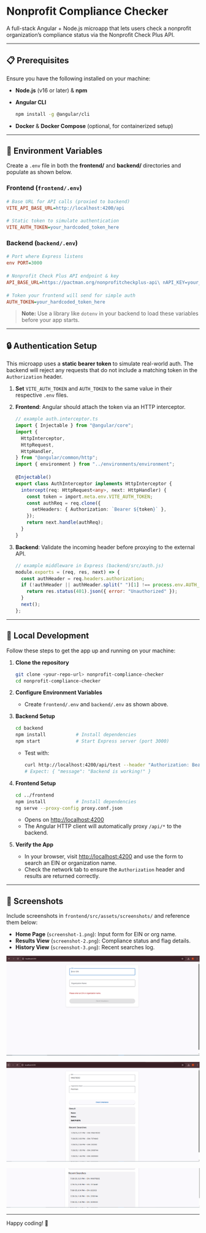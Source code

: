 # Nonprofit Compliance Checker

A full-stack Angular + Node.js microapp that lets users check a nonprofit organization’s compliance status via the Nonprofit Check Plus API.

---

## 📋 Prerequisites

Ensure you have the following installed on your machine:

- **Node.js** (v16 or later) & **npm**
- **Angular CLI**

  ```bash
  npm install -g @angular/cli
  ```

- **Docker** & **Docker Compose** (optional, for containerized setup)

---

## 🔧 Environment Variables

Create a `.env` file in both the **frontend/** and **backend/** directories and populate as shown below.

### Frontend (`frontend/.env`)

```ini
# Base URL for API calls (proxied to backend)
VITE_API_BASE_URL=http://localhost:4200/api

# Static token to simulate authentication
VITE_AUTH_TOKEN=your_hardcoded_token_here
```

### Backend (`backend/.env`)

```ini
# Port where Express listens
env PORT=3000

# Nonprofit Check Plus API endpoint & key
API_BASE_URL=https://pactman.org/nonprofitcheckplus-api\ nAPI_KEY=your_api_key_here

# Token your frontend will send for simple auth
AUTH_TOKEN=your_hardcoded_token_here
```

> **Note:** Use a library like `dotenv` in your backend to load these variables before your app starts.

---

## 🔒 Authentication Setup

This microapp uses a **static bearer token** to simulate real-world auth. The backend will reject any requests that do not include a matching token in the `Authorization` header.

1. **Set** `VITE_AUTH_TOKEN` and `AUTH_TOKEN` to the same value in their respective `.env` files.

2. **Frontend**: Angular should attach the token via an HTTP interceptor.

   ```ts
   // example auth.interceptor.ts
   import { Injectable } from "@angular/core";
   import {
     HttpInterceptor,
     HttpRequest,
     HttpHandler,
   } from "@angular/common/http";
   import { environment } from "../environments/environment";

   @Injectable()
   export class AuthInterceptor implements HttpInterceptor {
     intercept(req: HttpRequest<any>, next: HttpHandler) {
       const token = import.meta.env.VITE_AUTH_TOKEN;
       const authReq = req.clone({
         setHeaders: { Authorization: `Bearer ${token}` },
       });
       return next.handle(authReq);
     }
   }
   ```

3. **Backend**: Validate the incoming header before proxying to the external API.

   ```js
   // example middleware in Express (backend/src/auth.js)
   module.exports = (req, res, next) => {
     const authHeader = req.headers.authorization;
     if (!authHeader || authHeader.split(" ")[1] !== process.env.AUTH_TOKEN) {
       return res.status(401).json({ error: "Unauthorized" });
     }
     next();
   };
   ```

---

## 🚀 Local Development

Follow these steps to get the app up and running on your machine:

1. **Clone the repository**

   ```bash
   git clone <your-repo-url> nonprofit-compliance-checker
   cd nonprofit-compliance-checker
   ```

2. **Configure Environment Variables**

   - Create `frontend/.env` and `backend/.env` as shown above.

3. **Backend Setup**

   ```bash
   cd backend
   npm install           # Install dependencies
   npm start             # Start Express server (port 3000)
   ```

   - Test with:

     ```bash
     curl http://localhost:4200/api/test --header "Authorization: Bearer your_hardcoded_token_here"
     # Expect: { "message": "Backend is working!" }
     ```

4. **Frontend Setup**

   ```bash
   cd ../frontend
   npm install           # Install dependencies
   ng serve --proxy-config proxy.conf.json
   ```

   - Opens on [http://localhost:4200](http://localhost:4200)
   - The Angular HTTP client will automatically proxy `/api/*` to the backend.

5. **Verify the App**

   - In your browser, visit [http://localhost:4200](http://localhost:4200) and use the form to search an EIN or organization name.
   - Check the network tab to ensure the `Authorization` header and results are returned correctly.

---

## 📸 Screenshots

Include screenshots in `frontend/src/assets/screenshots/` and reference them below:

- **Home Page** (`screenshot-1.png`): Input form for EIN or org name.
- **Results View** (`screenshot-2.png`): Compliance status and flag details.
- **History View** (`screenshot-3.png`): Recent searches log.

![Home Page](src/assets/screenshots/screenshot-1.png)

![Results View](src/assets/screenshots/screenshot-2.png)

![History View](src/assets/screenshots/screenshot-3.png)

---

Happy coding! 🚀
